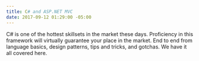 ```yaml
---
title: C# and ASP.NET MVC
date: 2017-09-12 01:29:00 -05:00
---
```


C# is one of the hottest skillsets in the market these days. Proficiency in this framework will virtually guarantee your place in the market. End to end from language basics, design patterns, tips and tricks, and gotchas.  We have it all covered here.